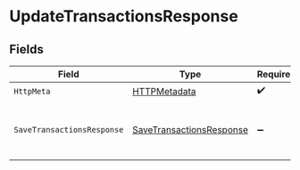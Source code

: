 # UpdateTransactionsResponse


## Fields

| Field                                                                           | Type                                                                            | Required                                                                        | Description                                                                     |
| ------------------------------------------------------------------------------- | ------------------------------------------------------------------------------- | ------------------------------------------------------------------------------- | ------------------------------------------------------------------------------- |
| `HttpMeta`                                                                      | [HTTPMetadata](../../Models/Components/HTTPMetadata.md)                         | :heavy_check_mark:                                                              | N/A                                                                             |
| `SaveTransactionsResponse`                                                      | [SaveTransactionsResponse](../../Models/Components/SaveTransactionsResponse.md) | :heavy_minus_sign:                                                              | The transactions were successfully updated                                      |